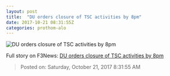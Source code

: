 ```yaml
---
layout: post
title:  "DU orders closure of TSC activities by 8pm"
date: 2017-10-21 08:31:55Z
categories: prothom-alo
---
```


![DU orders closure of TSC activities by 8pm](http://en.prothom-alo.com/contents/cache/images/1200x630x1/uploads/media/2017/10/21/b5bf6b4246104326bb3b1b625b071a8c-Untitled-5.jpg?jadewits_media_id=152805)




Full story on F3News: [DU orders closure of TSC activities by 8pm](http://www.f3nws.com/n/x4apKG)

> Posted on: Saturday, October 21, 2017 8:31:55 AM
